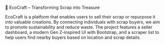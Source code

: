 🌿 EcoCraft – Transforming Scrap into Treasure <br>

EcoCraft is a platform that enables users to sell their scrap or repurpose it into valuable creations. By connecting individuals with scrap buyers, we aim to promote sustainability and reduce waste. The project features a seller dashboard, a modern Gen Z-inspired UI with Bootstrap, and a scraper list to help users find nearby buyers based on location and scrap details.
